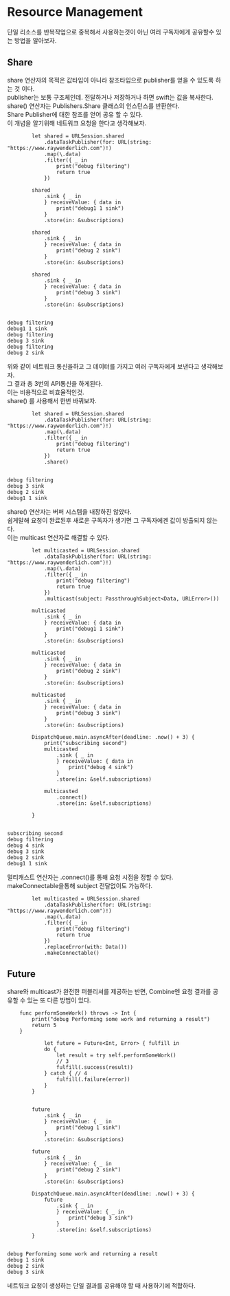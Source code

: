 # Resource Management
단일 리소스를 반복작업으로 중복해서 사용하는것이 아닌 여러 구독자에게 공유할수 있는 방법을 알아보자.   

## Share
share 연산자의 목적은 값타입이 아니라 참조타입으로 publisher를 얻을 수 있도록 하는 것 이다.      
publisher는 보통 구조체인데. 전달하거나 저장하거나 하면 swift는 값을 복사한다.         
share() 연산자는 Publishers.Share 클래스의 인스턴스를 반환한다.    
Share Publisher에 대한 참조를 얻어 공유 할 수 있다.     
이 개념을 알기위해 네트워크 요청을 한다고 생각해보자.    

```
        let shared = URLSession.shared
            .dataTaskPublisher(for: URL(string: "https://www.raywenderlich.com")!)
            .map(\.data)
            .filter({ _ in
                print("debug filtering")
                return true
            })
        
        shared
            .sink { _ in
            } receiveValue: { data in
                print("debug1 1 sink")
            }
            .store(in: &subscriptions)
        
        shared
            .sink { _ in
            } receiveValue: { data in
                print("debug 2 sink")
            }
            .store(in: &subscriptions)
        
        shared
            .sink { _ in
            } receiveValue: { data in
                print("debug 3 sink")
            }
            .store(in: &subscriptions)
            
            
debug filtering
debug1 1 sink
debug filtering
debug 3 sink
debug filtering
debug 2 sink
```
위와 같이 네트워크 통신을하고 그 데이터를 가지고 여러 구독자에게 보낸다고 생각해보자.     
그 결과 총 3번의 API통신을 하게된다.     
이는 비용적으로 비효율적인것.      
share() 를 사용해서 한번 바꿔보자.     
```
        let shared = URLSession.shared
            .dataTaskPublisher(for: URL(string: "https://www.raywenderlich.com")!)
            .map(\.data)
            .filter({ _ in
                print("debug filtering")
                return true
            })
            .share()
            
            
debug filtering
debug 3 sink
debug 2 sink
debug1 1 sink
```
share() 연산자는 버퍼 시스템을 내장하진 않았다.     
쉽게말해 요청이 완료된후 새로운 구독자가 생기면 그 구독자에겐 값이 방출되지 않는다.     
이는 multicast 연산자로 해결할 수 있다.      
```
        let multicasted = URLSession.shared
            .dataTaskPublisher(for: URL(string: "https://www.raywenderlich.com")!)
            .map(\.data)
            .filter({ _ in
                print("debug filtering")
                return true
            })
            .multicast(subject: PassthroughSubject<Data, URLError>())
        
        multicasted
            .sink { _ in
            } receiveValue: { data in
                print("debug1 1 sink")
            }
            .store(in: &subscriptions)
        
        multicasted
            .sink { _ in
            } receiveValue: { data in
                print("debug 2 sink")
            }
            .store(in: &subscriptions)
        
        multicasted
            .sink { _ in
            } receiveValue: { data in
                print("debug 3 sink")
            }
            .store(in: &subscriptions)
        
        DispatchQueue.main.asyncAfter(deadline: .now() + 3) {
            print("subscribing second")
            multicasted
                .sink { _ in
                } receiveValue: { data in
                    print("debug 4 sink")
                }
                .store(in: &self.subscriptions)
            
            multicasted
                .connect()
                .store(in: &self.subscriptions)
                
        }
        
        
subscribing second
debug filtering
debug 4 sink
debug 3 sink
debug 2 sink
debug1 1 sink
```
멀티캐스트 연산자는 .connect()를 통해 요청 시점을 정할 수 있다.     
makeConnectable을통해 subject 전달없이도 가능하다.    
```
        let multicasted = URLSession.shared
            .dataTaskPublisher(for: URL(string: "https://www.raywenderlich.com")!)
            .map(\.data)
            .filter({ _ in
                print("debug filtering")
                return true
            })
            .replaceError(with: Data())
            .makeConnectable()
```

## Future

share와 multicast가 완전한 퍼블리셔를 제공하는 반면, Combine엔 요청 결과를 공유할 수 있는 또 다른 방법이 있다.      
```
    func performSomeWork() throws -> Int {
        print("debug Performing some work and returning a result")
        return 5
    }
    
            let future = Future<Int, Error> { fulfill in
            do {
                let result = try self.performSomeWork()
                // 3
                fulfill(.success(result))
            } catch { // 4
                fulfill(.failure(error))
            }
        }
        
        
        future
            .sink { _ in
            } receiveValue: { _ in
                print("debug 1 sink")
            }
            .store(in: &subscriptions)
        
        future
            .sink { _ in
            } receiveValue: { _ in
                print("debug 2 sink")
            }
            .store(in: &subscriptions)
        
        DispatchQueue.main.asyncAfter(deadline: .now() + 3) {
            future
                .sink { _ in
                } receiveValue: { _ in
                    print("debug 3 sink")
                }
                .store(in: &self.subscriptions)
        }
        
        
debug Performing some work and returning a result
debug 1 sink
debug 2 sink
debug 3 sink
```
네트워크 요청이 생성하는 단일 결과를 공유해야 할 때 사용하기에 적합하다.     

